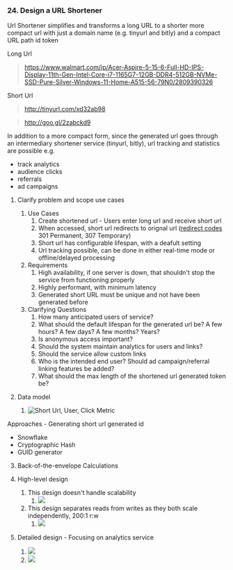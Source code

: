 ### 24. Design a URL Shortener

Url Shortener simplifies and transforms a long URL to a shorter more compact url with just a domain name 
(e.g. tinyurl and bitly) and a compact URL path id token

Long Url
> https://www.walmart.com/ip/Acer-Aspire-5-15-6-Full-HD-IPS-Display-11th-Gen-Intel-Core-i7-1165G7-12GB-DDR4-512GB-NVMe-SSD-Pure-Silver-Windows-11-Home-A515-56-79N0/2809390326

Short Url
> http://tinyurl.com/xd32ab98

> http://goo.gl/2zabckd9 

In addition to a more compact form, since the generated url goes through an intermediary shortener service (tinyurl, bitly), url tracking and
statistics are possible e.g.
* track analytics
* audience clicks
* referrals
* ad campaigns

1. Clarify problem and scope use cases
   1. Use Cases
      1. Create shortened url - Users enter long url and receive short url
      2. When accessed, short url redirects to orignal url ([redirect codes](https://developer.mozilla.org/en-US/docs/Web/HTTP/Redirections) 301 Permanent, 307 Temporary)
      3. Short url has configurable lifespan, with a deafult setting
      4. Url tracking possible, can be done in either real-time mode or offline/delayed processing
   2. Requirements
      1. High availability, if one server is down, that shouldn't stop the service from functioning properly
      2. Highly performant, with minimum latency
      3. Generated short URL must be unique and not have been generated before
   3. Clarifying Questions
      1. How many anticipated users of service?
      2. What should the default lifespan for the generated url be? A few hours? A few days? A few months? Years?
      3. Is anonymous access important?
      4. Should the system maintain analytics for users and links?
      5. Should the service allow custom links
      6. Who is the intended end user? Should ad campaign/referral linking features be added?
      7. What should the max length of the shortened url generated token be?


2. Data model 
      1. ![Short Url, User, Click Metric](https://github.com/brpandey/markdown-notes/blob/main/sys-design/hacking/imgs/0055.jpg)

Approaches - Generating short url generated id 
* Snowflake
* Cryptographic Hash
* GUID generator

3. Back-of-the-envelope Calculations

4. High-level design
    1. This design doesn't handle scalability
        1. ![](https://github.com/brpandey/markdown-notes/blob/main/sys-design/hacking/imgs/0056.jpg)
    2. This design separates reads from writes as they both scale independently, 200:1 r:w
        1. ![](https://github.com/brpandey/markdown-notes/blob/main/sys-design/hacking/imgs/0057.jpg)
6. Detailed design - Focusing on analytics service
    1. ![](https://github.com/brpandey/markdown-notes/blob/main/sys-design/hacking/imgs/0058.jpg)
    2. ![](https://github.com/brpandey/markdown-notes/blob/main/sys-design/hacking/imgs/0059.jpg)
